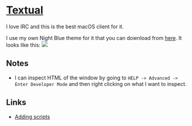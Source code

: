 # [Textual](https://www.codeux.com/textual/)
I love IRC and this is the best macOS client for it.

I use my own Night Blue theme for it that you can download from [here](https://github.com/nikitavoloboev/my-mac-os/tree/master/textual). It looks like this:
![](https://i.imgur.com/2tA8CJR.png)

## Notes
- I can inspect HTML of the window by going to `HELP -> Advanced -> Enter Developer Mode` and then right clicking on what I want to inspect.

## Links
- [Adding scripts](https://help.codeux.com/textual/Writing-Scripts.kb)
